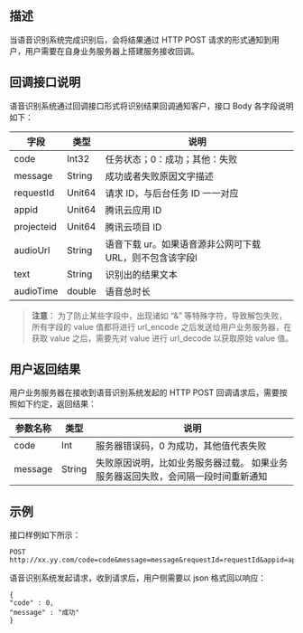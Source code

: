 
##  描述
当语音识别系统完成识别后，会将结果通过 HTTP POST 请求的形式通知到用户，用户需要在自身业务服务器上搭建服务接收回调。

##  回调接口说明

语音识别系统通过回调接口形式将识别结果回调通知客户，接口 Body 各字段说明如下：

| 字段         |    类型          | 说明      | 
| ------------- | ------------- | ---------- |
| code | Int32 | 任务状态；0：成功；其他：失败 | 
| message |String | 成功或者失败原因文字描述 | 
| requestId | Unit64 | 请求 ID，与后台任务 ID 一一对应 | 
| appid | Unit64 | 腾讯云应用 ID |
| projecteid |  Unit64 | 腾讯云项目 ID |
| audioUrl |  String | 语音下载 ur。如果语音源非公网可下载 URL，则不包含该字段l |
| text |  String | 识别出的结果文本 |
| audioTime |  double | 语音总时长 |

>**注意**：
>为了防止某些字段中，出现诸如 “&” 等特殊字符，导致解包失败，所有字段的 value 值都将进行 url_encode 之后发送给用户业务服务器，在获取 value 之后，需要先对 value 进行 url_decode 以获取原始 value 值。

##  用户返回结果

用户业务服务器在接收到语音识别系统发起的 HTTP POST 回调请求后，需要按照如下约定，返回结果：

|   参数名称  | 类型    | 说明      |
| --- | --- | --- |
| code    |   Int   |  服务器错误码，0 为成功，其他值代表失败   |
| message     |  String    |   失败原因说明，比如业务服务器过载。 如果业务服务器返回失败，会间隔一段时间重新通知  |


##  示例
接口样例如下所示：
```
POST http://xx.yy.com/code=code&message=message&requestId=requestId&appid=appid&projectid=projectid&audioUrl=audioUrl&text=text&audioTime=audioTime
```
语音识别系统发起请求，收到请求后，用户侧需要以 json 格式回以响应：
```
{
"code" : 0,
"message" : "成功"
}
```